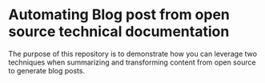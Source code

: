 # Automating Blog post from open source technical documentation

The purpose of this repository is to demonstrate how you can leverage two techniques when summarizing and transforming content from open source to generate blog posts.

